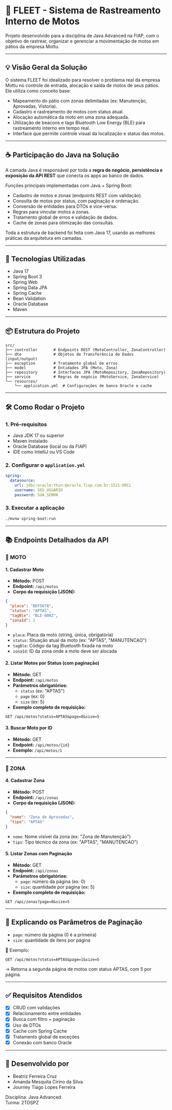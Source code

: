 # 🛵 FLEET - Sistema de Rastreamento Interno de Motos

Projeto desenvolvido para a disciplina de Java Advanced na FIAP, com o objetivo de rastrear, organizar e gerenciar a movimentação de motos em pátios da empresa Mottu.

---

## 💡 Visão Geral da Solução

O sistema FLEET foi idealizado para resolver o problema real da empresa Mottu no controle de entrada, alocação e saída de motos de seus pátios. Ele utiliza como conceito base:

- Mapeamento do pátio com zonas delimitadas (ex: Manutenção, Aprovadas, Vistoria).
- Cadastro e rastreamento de motos com status atual.
- Alocação automática da moto em uma zona adequada.
- Utilização de beacons e tags Bluetooth Low Energy (BLE) para rastreamento interno em tempo real.
- Interface que permite controle visual da localização e status das motos.

---

## ☕ Participação do Java na Solução

A camada Java é responsável por toda a **regra de negócio, persistência e exposição da API REST** que conecta os apps ao banco de dados.

Funções principais implementadas com Java + Spring Boot:
- Cadastro de motos e zonas (endpoints REST com validação).
- Consulta de motos por status, com paginação e ordenação.
- Conversão de entidades para DTOs e vice-versa.
- Regras para vincular motos a zonas.
- Tratamento global de erros e validação de dados.
- Cache de zonas para otimização das consultas.

Toda a estrutura de backend foi feita com Java 17, usando as melhores práticas da arquitetura em camadas.

---

## 🚀 Tecnologias Utilizadas

- Java 17  
- Spring Boot 3  
- Spring Web  
- Spring Data JPA  
- Spring Cache  
- Bean Validation  
- Oracle Database  
- Maven  

---

## 📦 Estrutura do Projeto

```
src/
├── controller       # Endpoints REST (MotoController, ZonaController)
├── dto              # Objetos de Transferência de Dados (input/output)
├── exception        # Tratamento global de erros
├── model            # Entidades JPA (Moto, Zona)
├── repository       # Interfaces JPA (MotoRepository, ZonaRepository)
├── service          # Regras de negócio (MotoService, ZonaService)
└── resources/
    └── application.yml  # Configurações de banco Oracle e cache
```

---

## 🛠️ Como Rodar o Projeto

### 1. Pré-requisitos
- Java JDK 17 ou superior
- Maven instalado
- Oracle Database (local ou da FIAP)
- IDE como IntelliJ ou VS Code

### 2. Configurar o `application.yml`
```yaml
spring:
  datasource:
    url: jdbc:oracle:thin:@oracle.fiap.com.br:1521:ORCL
    username: SEU_USUARIO
    password: SUA_SENHA
```

### 3. Executar a aplicação
```bash
./mvnw spring-boot:run
```

---

## 📚 Endpoints Detalhados da API

### 🔧 MOTO

#### 1. Cadastrar Moto
- **Método:** POST  
- **Endpoint:** `/api/motos`
- **Corpo da requisição (JSON):**
```json
{
  "placa": "DEF5678",
  "status": "APTAS",
  "tagBle": "BLE-0002",
  "zonaId": 2
}
```
- `placa`: Placa da moto (string, única, obrigatória)  
- `status`: Situação atual da moto (ex: "APTAS", "MANUTENCAO")  
- `tagBle`: Código da tag Bluetooth fixada na moto  
- `zonaId`: ID da zona onde a moto deve ser alocada

#### 2. Listar Motos por Status (com paginação)
- **Método:** GET  
- **Endpoint:** `/api/motos`
- **Parâmetros obrigatórios:**
  - `status` (ex: "APTAS")
  - `page` (ex: 0)
  - `size` (ex: 5)
- **Exemplo completo de requisição:**
```
GET /api/motos?status=APTAS&page=0&size=5
```

#### 3. Buscar Moto por ID
- **Método:** GET  
- **Endpoint:** `/api/motos/{id}`  
- **Exemplo:** `/api/motos/1`

---

### 🧭 ZONA

#### 4. Cadastrar Zona
- **Método:** POST  
- **Endpoint:** `/api/zonas`
- **Corpo da requisição (JSON):**
```json
{
  "nome": "Zona de Aprovadas",
  "tipo": "APTAS"
}
```
- `nome`: Nome visível da zona (ex: "Zona de Manutenção")  
- `tipo`: Tipo técnico da zona (ex: "APTAS", "MANUTENCAO")

#### 5. Listar Zonas com Paginação
- **Método:** GET  
- **Endpoint:** `/api/zonas`
- **Parâmetros obrigatórios:**
  - `page`: número da página (ex: 0)
  - `size`: quantidade por página (ex: 5)
- **Exemplo completo de requisição:**
```
GET /api/zonas?page=0&size=5
```

---

## 🔄 Explicando os Parâmetros de Paginação

- `page`: número da página (0 é a primeira)
- `size`: quantidade de itens por página

🧪 Exemplo:
```
GET /api/motos?status=APTAS&page=1&size=5
```
→ Retorna a segunda página de motos com status APTAS, com 5 por página.

---

## ✅ Requisitos Atendidos

- [x] CRUD com validações  
- [x] Relacionamento entre entidades  
- [x] Busca com filtro + paginação  
- [x] Uso de DTOs  
- [x] Cache com Spring Cache  
- [x] Tratamento global de exceções  
- [x] Conexão com banco Oracle  

---

## 👤 Desenvolvido por

- Beatriz Ferreira Cruz  
- Amanda Mesquita Cirino da Silva  
- Journey Tiago Lopes Ferreira  

Disciplina: Java Advanced  
Turma: 2TDSPZ
